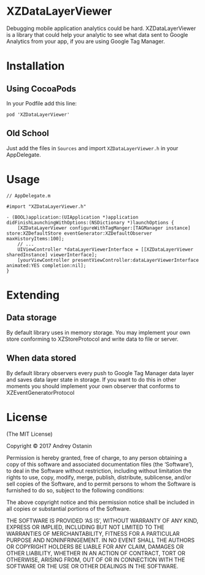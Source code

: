 # XZDataLayerViewer

Debugging mobile application analytics could be hard. XZDataLayerViewer is a library that could help your analytic to see what data sent to Google Analytics from your app, if you are using Google Tag Manager.

# Installation

## Using CocoaPods

In your Podfile add this line:

`pod 'XZDataLayerViewer'`

## Old School

Just add the files in `Sources` and import `XZDataLayerViewer.h` in your AppDelegate.

# Usage

```
// AppDelegate.m

#import "XZDataLayerViewer.h"

- (BOOL)application:(UIApplication *)application didFinishLaunchingWithOptions:(NSDictionary *)launchOptions {
    [XZDataLayerViewer configureWithTagManger:[TAGManager instance] store:XZDefaultStore eventGenerator:XZDefaultObserver maxHistoryItems:100];
    // ...
    UIViewController *dataLayerViewerInterface = [[XZDataLayerViewer sharedInstance] viewerInterface];
	[yourViewController presentViewController:dataLayerViewerInterface animated:YES completion:nil];
}

```

# Extending

## Data storage

By default library uses in memory storage. You may implement your own store conforming to XZStoreProtocol and write data to file or server.

## When data stored

By default library observers every push to Google Tag Manager data layer and saves data layer state in storage. If you want to do this in other moments you should implement your own observer that conforms to XZEventGeneratorProtocol

# License

(The MIT License)

Copyright © 2017 Andrey Ostanin

Permission is hereby granted, free of charge, to any person obtaining a copy of this software and associated
documentation files (the ‘Software’), to deal in the Software without restriction, including without limitation
the rights to use, copy, modify, merge, publish, distribute, sublicense, and/or sell copies of the Software, and
to permit persons to whom the Software is furnished to do so, subject to the following conditions:

The above copyright notice and this permission notice shall be included in all copies or substantial portions of
the Software.

THE SOFTWARE IS PROVIDED ‘AS IS’, WITHOUT WARRANTY OF ANY KIND, EXPRESS OR IMPLIED, INCLUDING BUT NOT LIMITED TO
THE WARRANTIES OF MERCHANTABILITY, FITNESS FOR A PARTICULAR PURPOSE AND NONINFRINGEMENT. IN NO EVENT SHALL THE
AUTHORS OR COPYRIGHT HOLDERS BE LIABLE FOR ANY CLAIM, DAMAGES OR OTHER LIABILITY, WHETHER IN AN ACTION OF CONTRACT,
TORT OR OTHERWISE, ARISING FROM, OUT OF OR IN CONNECTION WITH THE SOFTWARE OR THE USE OR OTHER DEALINGS IN THE SOFTWARE.


